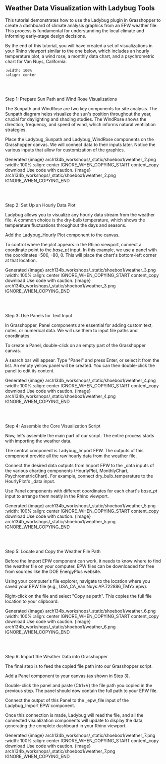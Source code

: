 ## Weather Data Visualization with Ladybug Tools

This tutorial demonstrates how to use the Ladybug plugin in Grasshopper to create a dashboard of climate analysis graphics from an EPW weather file. This process is fundamental for understanding the local climate and informing early-stage design decisions.

By the end of this tutorial, you will have created a set of visualizations in your Rhino viewport similar to the one below, which includes an hourly temperature plot, a wind rose, a monthly data chart, and a psychrometric chart for Van Nuys, California.

```{image} ../_static/shoebox1/weather_1.png
:width: 100%
:align: center
```

<br/><br/>

Step 1: Prepare Sun Path and Wind Rose Visualizations

The Sunpath and WindRose are two key components for site analysis. The Sunpath diagram helps visualize the sun's position throughout the year, crucial for daylighting and shading studies. The WindRose shows the direction, frequency, and speed of wind, which informs natural ventilation strategies.

Place the Ladybug_Sunpath and Ladybug_WindRose components on the Grasshopper canvas. We will connect data to their inputs later. Notice the various inputs that allow for customization of the graphics.

Generated {image} arch134b_workshops/_static/shoebox1/weather_2.png
:width: 100%
:align: center
IGNORE_WHEN_COPYING_START
content_copy
download
Use code with caution.
{image} arch134b_workshops/_static/shoebox1/weather_2.png
IGNORE_WHEN_COPYING_END

<br/><br/>

Step 2: Set Up an Hourly Data Plot

Ladybug allows you to visualize any hourly data stream from the weather file. A common choice is the dry-bulb temperature, which shows the temperature fluctuations throughout the days and seasons.

Add the Ladybug_Hourly Plot component to the canvas.

To control where the plot appears in the Rhino viewport, connect a coordinate point to the _base_pt_ input. In this example, we use a panel with the coordinates -500, -80, 0. This will place the chart's bottom-left corner at that location.

Generated {image} arch134b_workshops/_static/shoebox1/weather_3.png
:width: 100%
:align: center
IGNORE_WHEN_COPYING_START
content_copy
download
Use code with caution.
{image} arch134b_workshops/_static/shoebox1/weather_3.png
IGNORE_WHEN_COPYING_END

<br/><br/>

Step 3: Use Panels for Text Input

In Grasshopper, Panel components are essential for adding custom text, notes, or numerical data. We will use them to input file paths and coordinates.

To create a Panel, double-click on an empty part of the Grasshopper canvas.

A search bar will appear. Type "Panel" and press Enter, or select it from the list. An empty yellow panel will be created. You can then double-click the panel to edit its content.

Generated {image} arch134b_workshops/_static/shoebox1/weather_4.png
:width: 100%
:align: center
IGNORE_WHEN_COPYING_START
content_copy
download
Use code with caution.
{image} arch134b_workshops/_static/shoebox1/weather_4.png
IGNORE_WHEN_COPYING_END

<br/><br/>

Step 4: Assemble the Core Visualization Script

Now, let's assemble the main part of our script. The entire process starts with importing the weather data.

The central component is Ladybug_Import EPW. The outputs of this component provide all the raw hourly data from the weather file.

Connect the desired data outputs from Import EPW to the _data inputs of the various charting components (HourlyPlot, MonthlyChart, PsychrometricChart). For example, connect dry_bulb_temperature to the HourlyPlot's _data input.

Use Panel components with different coordinates for each chart's _base_pt_ input to arrange them neatly in the Rhino viewport.

Generated {image} arch134b_workshops/_static/shoebox1/weather_5.png
:width: 100%
:align: center
IGNORE_WHEN_COPYING_START
content_copy
download
Use code with caution.
{image} arch134b_workshops/_static/shoebox1/weather_5.png
IGNORE_WHEN_COPYING_END

<br/><br/>

Step 5: Locate and Copy the Weather File Path

Before the Import EPW component can work, it needs to know where to find the weather file on your computer. EPW files can be downloaded for free from sources like the DOE EnergyPlus website.

Using your computer's file explorer, navigate to the location where you saved your EPW file (e.g., USA_CA_Van.Nuys.AP.722886_TMYx.epw).

Right-click on the file and select "Copy as path". This copies the full file location to your clipboard.

Generated {image} arch134b_workshops/_static/shoebox1/weather_6.png
:width: 100%
:align: center
IGNORE_WHEN_COPYING_START
content_copy
download
Use code with caution.
{image} arch134b_workshops/_static/shoebox1/weather_6.png
IGNORE_WHEN_COPYING_END

<br/><br/>

Step 6: Import the Weather Data into Grasshopper

The final step is to feed the copied file path into our Grasshopper script.

Add a Panel component to your canvas (as shown in Step 3).

Double-click the panel and paste (Ctrl+V) the file path you copied in the previous step. The panel should now contain the full path to your EPW file.

Connect the output of this Panel to the _epw_file input of the Ladybug_Import EPW component.

Once this connection is made, Ladybug will read the file, and all the connected visualization components will update to display the data, generating the complete dashboard in your Rhino viewport.

Generated {image} arch134b_workshops/_static/shoebox1/weather_7.png
:width: 100%
:align: center
IGNORE_WHEN_COPYING_START
content_copy
download
Use code with caution.
{image} arch134b_workshops/_static/shoebox1/weather_7.png
IGNORE_WHEN_COPYING_END

<br/><br/>
